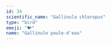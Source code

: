 ```yaml
---
id: 34
scientific_name: "Gallinula chloropus"
type: "bird"
emoji: "🐦"
name: "Gallinule poule-d'eau"
---
```

